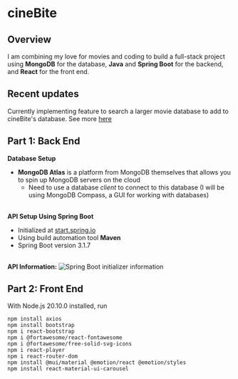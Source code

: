 # cineBite

## Overview
I am combining my love for movies and coding to build a full-stack project using **MongoDB** for the database, **Java** and **Spring Boot** for the backend, and **React** for the front end.

## Recent updates
Currently implementing feature to search a larger movie database to add to cineBite's database. See more [here](https://github.com/a4ojha/cineBite/tree/main/backend/Python%20TMDB%20API)

## Part 1: Back End
**Database Setup**
- **MongoDB Atlas** is a platform from MongoDB themselves that allows you to spin up MongoDB servers on the cloud
    - Need to use a database *client* to connect to this database (I will be using MongoDB Compass, a GUI for working with databases)

\
**API Setup Using Spring Boot**
- Initialized at [start.spring.io](start.spring.io)
- Using build automation tool **Maven**
- Spring Boot version 3.1.7

\
**API Information:**
![Spring Boot initializer information](https://i.ibb.co/KqJLDzt/springboot-api-information.png)

## Part 2: Front End

With Node.js 20.10.0 installed, run
```
npm install axios
npm install bootstrap
npm i react-bootstrap
npm i @fortawesome/react-fontawesome
npm i @fortawesome/free-solid-svg-icons
npm i react-player
npm i react-router-dom
npm install @mui/material @emotion/react @emotion/styles
npm install react-material-ui-carousel
```
